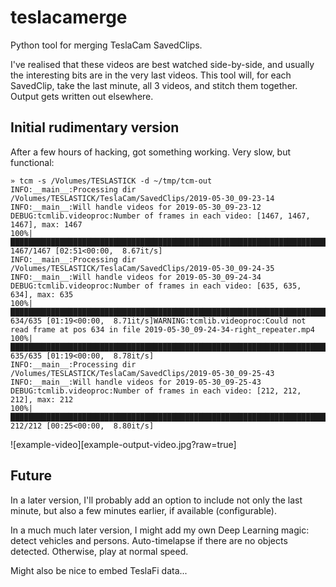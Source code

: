 teslacamerge
============
Python tool for merging TeslaCam SavedClips.

I've realised that these videos are best watched side-by-side, and usually the interesting bits are in the very last videos. This tool will, for each SavedClip, take the last minute, all 3 videos, and stitch them together. Output gets written out elsewhere.

## Initial rudimentary version
After a few hours of hacking, got something working. Very slow, but functional:

```
» tcm -s /Volumes/TESLASTICK -d ~/tmp/tcm-out 
INFO:__main__:Processing dir /Volumes/TESLASTICK/TeslaCam/SavedClips/2019-05-30_09-23-14
INFO:__main__:Will handle videos for 2019-05-30_09-23-12
DEBUG:tcmlib.videoproc:Number of frames in each video: [1467, 1467, 1467], max: 1467
100%|████████████████████████████████████████████████████████████████████████████████████████████| 1467/1467 [02:51<00:00,  8.67it/s]
INFO:__main__:Processing dir /Volumes/TESLASTICK/TeslaCam/SavedClips/2019-05-30_09-24-35
INFO:__main__:Will handle videos for 2019-05-30_09-24-34
DEBUG:tcmlib.videoproc:Number of frames in each video: [635, 635, 634], max: 635
100%|█████████████████████████████████████████████████████████████████████████████████████████████▊| 634/635 [01:19<00:00,  8.71it/s]WARNING:tcmlib.videoproc:Could not read frame at pos 634 in file 2019-05-30_09-24-34-right_repeater.mp4
100%|██████████████████████████████████████████████████████████████████████████████████████████████| 635/635 [01:19<00:00,  8.78it/s]
INFO:__main__:Processing dir /Volumes/TESLASTICK/TeslaCam/SavedClips/2019-05-30_09-25-43
INFO:__main__:Will handle videos for 2019-05-30_09-25-43
DEBUG:tcmlib.videoproc:Number of frames in each video: [212, 212, 212], max: 212
100%|██████████████████████████████████████████████████████████████████████████████████████████████| 212/212 [00:25<00:00,  8.80it/s]
```

![example-video][example-output-video.jpg?raw=true]

## Future

In a later version, I'll probably add an option to include not only the last minute, but also a few minutes earlier, if available (configurable).

In a much much later version, I might add my own Deep Learning magic: detect vehicles and persons. Auto-timelapse if there are no objects detected. Otherwise, play at normal speed.

Might also be nice to embed TeslaFi data...
